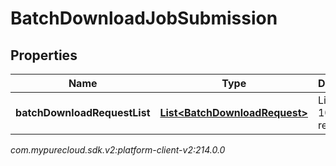# BatchDownloadJobSubmission


## Properties

| Name | Type | Description | Notes |
| ------------ | ------------- | ------------- | ------------- |
| **batchDownloadRequestList** | [**List&lt;BatchDownloadRequest&gt;**](BatchDownloadRequest) | List of up to 100 items requested |  |




_com.mypurecloud.sdk.v2:platform-client-v2:214.0.0_
